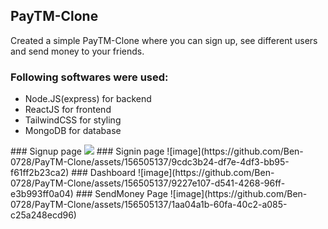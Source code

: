 ## PayTM-Clone
Created a simple PayTM-Clone where you can sign up, see different users and send money to your friends.
### Following softwares were used:
<ul>
  <li>Node.JS(express) for backend</li>
  <li>ReactJS for frontend</li>
  <li>TailwindCSS for styling</li>
  <li>MongoDB for database</li>
</ul>
### Signup page
<img src="https://github.com/Ben-0728/PayTM-Clone/assets/156505137/0cec93e3-e424-474a-ac2c-42bbd1876772">
### Signin page
![image](https://github.com/Ben-0728/PayTM-Clone/assets/156505137/9cdc3b24-df7e-4df3-bb95-f61ff2b23ca2)
### Dashboard
![image](https://github.com/Ben-0728/PayTM-Clone/assets/156505137/9227e107-d541-4268-96ff-e3b993ff0a04)
### SendMoney Page
![image](https://github.com/Ben-0728/PayTM-Clone/assets/156505137/1aa04a1b-60fa-40c2-a085-c25a248ecd96)



